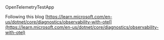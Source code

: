 OpenTelemetryTestApp

Following this blog
[https://learn.microsoft.com/en-us/dotnet/core/diagnostics/observability-with-otel](https://learn.microsoft.com/en-us/dotnet/core/diagnostics/observability-with-otel)

